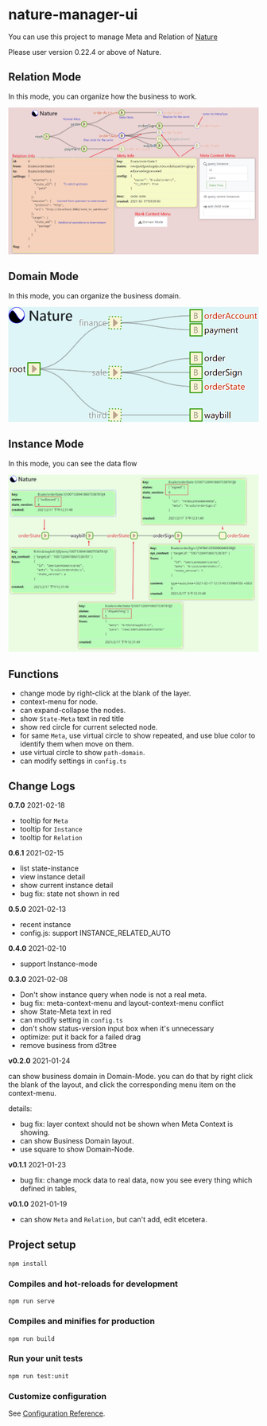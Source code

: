 # nature-manager-ui

You can use this project to manage Meta and Relation of [Nature](https://github.com/llxxbb/Nature) 

Please user version 0.22.4 or above of Nature.

## Relation Mode

In this mode, you can organize how the business to work.

![main](doc/relation.png?raw=true)

## Domain Mode

In this mode, you can organize the business domain.

![main](doc/domain.png?raw=true)

## Instance Mode

In this mode, you can see the data flow

![main](doc/instance.png?raw=true)

## Functions

- change mode by right-click at the blank of the layer.
- context-menu for node.
- can expand-collapse the nodes.
- show `State-Meta` text in red title
- show red circle for current selected node.
- for same `Meta`, use virtual circle to show repeated, and use blue color to identify them when move on them.
- use virtual circle to show `path-domain`.
- can modify settings in `config.ts`
## Change Logs

**0.7.0**  2021-02-18

- tooltip for `Meta`
- tooltip for `Instance`
- tooltip for `Relation`

**0.6.1** 2021-02-15

- list state-instance
- view instance detail
- show current instance detail
- bug fix: state not shown in red

**0.5.0** 2021-02-13

- recent instance
- config.js: support INSTANCE_RELATED_AUTO

**0.4.0** 2021-02-10

- support Instance-mode

**0.3.0** 2021-02-08

- Don't show instance query when node is not a real meta.
- bug fix: meta-context-menu and layout-context-menu conflict
- show State-Meta text in red 
- can modify setting in `config.ts`
- don't show status-version input box when it's unnecessary
- optimize: put it back for a failed drag
- remove business from d3tree

**v0.2.0** 2021-01-24

can show business domain in Domain-Mode. you can do that by right click the blank of the layout, and click the corresponding menu item on the context-menu.

details:

- bug fix: layer context should not be shown when Meta Context is showing.
- can show Business Domain layout.
- use square to show Domain-Node.

**v0.1.1** 2021-01-23

- bug fix: change mock data to real data, now you see every thing which defined in tables, 

**v0.1.0** 2021-01-19

- can show `Meta` and `Relation`, but can't add, edit etcetera.

## Project setup
```
npm install
```

### Compiles and hot-reloads for development
```
npm run serve
```

### Compiles and minifies for production
```
npm run build
```

### Run your unit tests
```
npm run test:unit
```

### Customize configuration
See [Configuration Reference](https://cli.vuejs.org/config/).

